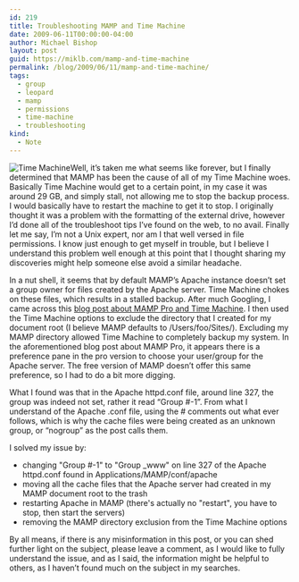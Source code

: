 ```yaml
---
id: 219
title: Troubleshooting MAMP and Time Machine
date: 2009-06-11T00:00:00-04:00
author: Michael Bishop
layout: post
guid: https://miklb.com/mamp-and-time-machine
permalink: /blog/2009/06/11/mamp-and-time-machine/
tags:
  - group
  - leopard
  - mamp
  - permissions
  - time-machine
  - troubleshooting
kind:
  - Note
---
```

<p><img src="http://miklb.com/user/files/time_machine.png" class="right" alt="Time Machine" />Well, it’s taken me what seems like forever, but I finally determined that MAMP has been the cause of all of my Time Machine woes.  Basically Time Machine would get to a certain point, in my case it was around 29 GB, and simply stall, not allowing me to stop the backup process.  I would basically have to restart the machine to get it to stop.  I originally thought it was a problem with the formatting of the external drive, however I’d done all of the troubleshoot tips I’ve found on the web, to no avail.  Finally let me say, I’m not a Unix expert, nor am I that well versed in file permissions.  I know just enough to get myself in trouble, but I believe I understand this problem well enough at this point that I thought sharing my discoveries might help someone else avoid a similar headache.</p>

<p>In a nut shell, it seems that by default MAMP’s Apache instance doesn’t set a group owner for files created by the Apache server.  Time Machine chokes on these files, which results in a stalled backup.  After much Googling, I came across this <a href="http://blog.mirthlab.com/2008/04/05/mamp-might-break-your-time-machine-backups/">blog post about MAMP Pro and Time Machine</a>.  I then used the Time Machine options to exclude the directory that I created for my document root (I believe MAMP defaults to /Users/foo/Sites/).  Excluding my MAMP directory allowed Time Machine to completely backup my system.  In the aforementioned blog post about MAMP Pro, it appears there is a preference pane in the pro version to choose your user/group for the Apache server.  The free version of MAMP doesn’t offer this same preference, so I had to do a bit more digging.</p>

<p>What I found was that in the Apache httpd.conf file, around line 327, the group was indeed not set, rather it read “Group #-1”.  From what I understand of the Apache .conf file, using the # comments out what ever follows, which is why the cache files were being created as an unknown group, or “nogroup” as the post calls them.</p>

<p>I solved my issue by:</p>
<ul>
<li>changing "Group #-1" to "Group _www" on line 327 of the Apache httpd.conf found in Applications/MAMP/conf/apache</li>
<li>moving all the cache files that the Apache server had created in my MAMP document root to the trash</li>
<li>restarting Apache in MAMP (there's actually no "restart", you have to stop, then start the servers)</li>
<li>removing the MAMP directory exclusion from the Time Machine options</li>
</ul>

<p>By all means, if there is any misinformation in this post, or you can shed further light on the subject, please leave a comment, as I would like to fully understand the issue, and as I said, the information might be helpful to others, as I haven’t found much on the subject in my searches.</p>